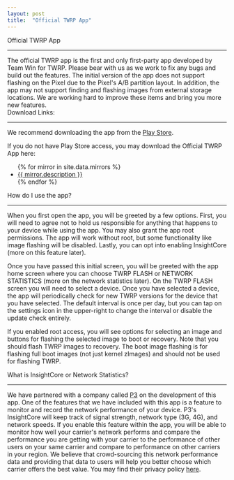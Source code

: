 ```yaml
---
layout: post
title:  "Official TWRP App"
---
```


<div class='page-heading'>Official TWRP App</div>
<hr />
The official TWRP app is the first and only first-party app developed by Team Win for TWRP. Please bear with us as we work to fix any bugs and build out the features. The initial version of the app does not support flashing on the Pixel due to the Pixel's A/B partition layout. In addition, the app may not support finding and flashing images from external storage locations. We are working hard to improve these items and bring you more new features.

<div class='page-heading'>Download Links:</div>
<hr />

We recommend downloading the app from the [Play Store](https://play.google.com/store/apps/details?id=me.twrp.twrpapp).

<p class="text">If you do not have Play Store access, you may download the Official TWRP App here:</p>
<ul>
{% for mirror in site.data.mirrors %}
  <li>
    <a href="{{ mirror.baseurl }}twrpapp">
      {{ mirror.description }}
    </a>
  </li>
{% endfor %}
</ul>

<div class='page-heading'>How do I use the app?</div>
<hr />

When you first open the app, you will be greeted by a few options. First, you will need to agree not to hold us responsible for anything that happens to your device while using the app. You may also grant the app root permissions. The app will work without root, but some functionality like image flashing will be disabled. Lastly, you can opt into enabling InsightCore (more on this feature later).

Once you have passed this initial screen, you will be greeted with the app home screen where you can choose TWRP FLASH or NETWORK STATISTICS (more on the network statistics later). On the TWRP FLASH screen you will need to select a device. Once you have selected a device, the app will periodically check for new TWRP versions for the device that you have selected. The default interval is once per day, but you can tap on the settings icon in the upper-right to change the interval or disable the update check entirely.

If you enabled root access, you will see options for selecting an image and buttons for flashing the selected image to boot or recovery. Note that you should flash TWRP images to recovery. The boot image flashing is for flashing full boot images (not just kernel zImages) and should not be used for flashing TWRP.

<div class='page-heading'>What is InsightCore or Network Statistics?</div>
<hr />

We have partnered with a company called [P3](http://www.p3-group.com/) on the development of this app. One of the features that we have included with this app is a feature to monitor and record the network performance of your device. P3's InsightCore will keep track of signal strength, network type (3G, 4G), and network speeds. If you enable this feature within the app, you will be able to monitor how well your carrier's network performs and compare the performance you are getting with your carrier to the performance of other users on your same carrier and compare to performance on other carriers in your region. We believe that crowd-sourcing this network performance data and providing that data to users will help you better choose which carrier offers the best value. You may find their privacy policy [here](privacypolicy.pdf).

